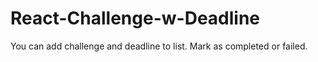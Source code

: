 # React-Challenge-w-Deadline
You can add challenge and deadline to list. Mark as completed or failed.
